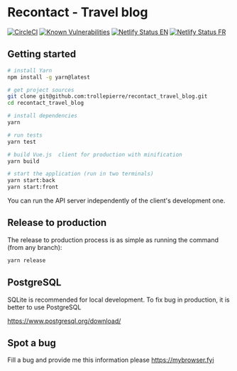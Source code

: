# Recontact - Travel blog

[![CircleCI](https://circleci.com/gh/trollepierre/recontact_travel_blog/tree/master.svg?style=svg)](https://circleci.com/gh/trollepierre/recontact_travel_blog/tree/master)
[![Known Vulnerabilities](https://snyk.io/test/github/trollepierre/recontact_travel_blog/badge.svg)](https://snyk.io/test/github/trollepierre/recontact_travel_blog)
[![Netlify Status EN](https://api.netlify.com/api/v1/badges/56d6576e-c95a-41b4-999f-9e0bab48d768/deploy-status)](https://app.netlify.com/sites/en-recontact/deploys)
[![Netlify Status FR](https://api.netlify.com/api/v1/badges/cbcec67a-0c04-46cb-b5d0-5a165183c6e6/deploy-status)](https://app.netlify.com/sites/fr-recontact/deploys)

## Getting started


``` bash
# install Yarn
npm install -g yarn@latest

# get project sources
git clone git@github.com:trollepierre/recontact_travel_blog.git
cd recontact_travel_blog

# install dependencies
yarn

# run tests
yarn test

# build Vue.js  client for production with minification
yarn build

# start the application (run in two terminals)
yarn start:back
yarn start:front
```

You can run the API server independently of the client's development one.

## Release to production

The release to production process is as simple as running the command (from any branch):

```bash
yarn release
```

## PostgreSQL

SQLite is recommended for local development. To fix bug in production, it is better to use PostgreSQL

https://www.postgresql.org/download/

## Spot a bug

Fill a bug and provide me this information please https://mybrowser.fyi
